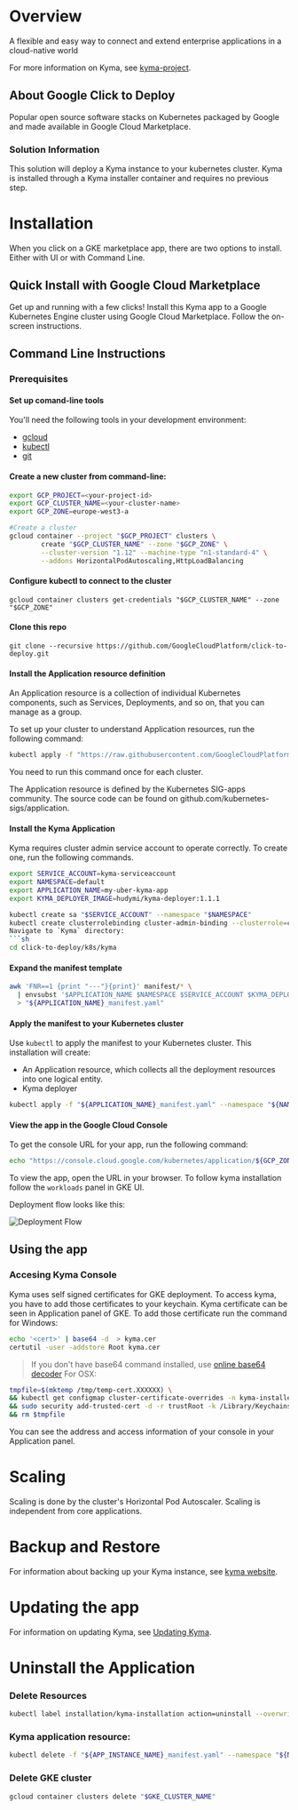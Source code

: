 # Overview
A flexible and easy way to connect and extend enterprise applications in a cloud-native world

For more information on Kyma, see [kyma-project](https://kyma-project.io/).
## About Google Click to Deploy
Popular open source software stacks on Kubernetes packaged by Google and made available in Google Cloud Marketplace.
### Solution Information
This solution will deploy a Kyma instance to your kubernetes cluster. Kyma is installed through a Kyma installer container and requires no previous step.
# Installation
When you click on a GKE marketplace app, there are two options to install. Either with UI or with Command Line.

## Quick Install with Google Cloud Marketplace
Get up and running with a few clicks! Install this Kyma app to a Google Kubernetes Engine cluster using Google Cloud Marketplace. Follow the on-screen instructions.
## Command Line Instructions
### Prerequisites
#### Set up comand-line tools
You'll need the following tools in your development environment:
- [gcloud](https://cloud.google.com/sdk/gcloud/)
- [kubectl](https://kubernetes.io/docs/reference/kubectl/overview/)
- [git](https://git-scm.com/book/en/v2/Getting-Started-Installing-Git)

#### Create a new cluster from command-line:
```sh
export GCP_PROJECT=<your-project-id>
export GCP_CLUSTER_NAME=<your-cluster-name>
export GCP_ZONE=europe-west3-a

#Create a cluster
gcloud container --project "$GCP_PROJECT" clusters \
        create "$GCP_CLUSTER_NAME" --zone "$GCP_ZONE" \
        --cluster-version "1.12" --machine-type "n1-standard-4" \
        --addons HorizontalPodAutoscaling,HttpLoadBalancing

```
#### Configure kubectl to connect to the cluster
```
gcloud container clusters get-credentials "$GCP_CLUSTER_NAME" --zone "$GCP_ZONE"
```
#### Clone this repo
```
git clone --recursive https://github.com/GoogleCloudPlatform/click-to-deploy.git
```
#### Install the Application resource definition
An Application resource is a collection of individual Kubernetes components, such as Services, Deployments, and so on, that you can manage as a group.

To set up your cluster to understand Application resources, run the following command:
```sh
kubectl apply -f "https://raw.githubusercontent.com/GoogleCloudPlatform/marketplace-k8s-app-tools/master/crd/app-crd.yaml"
```
You need to run this command once for each cluster.

The Application resource is defined by the Kubernetes SIG-apps community. The source code can be found on github.com/kubernetes-sigs/application.

#### Install the Kyma Application
Kyma requires cluster admin service account to operate correctly. To create one, run the following commands.
```sh
export SERVICE_ACCOUNT=kyma-serviceaccount
export NAMESPACE=default
export APPLICATION_NAME=my-uber-kyma-app
export KYMA_DEPLOYER_IMAGE=hudymi/kyma-deployer:1.1.1

kubectl create sa "$SERVICE_ACCOUNT" --namespace "$NAMESPACE"
kubectl create clusterrolebinding cluster-admin-binding --clusterrole=cluster-admin --serviceaccount="$NAMESPACE:$SERVICE_ACCOUNT"
Navigate to `Kyma` directory:
```sh
cd click-to-deploy/k8s/kyma
```

#### Expand the manifest template
```sh
awk 'FNR==1 {print "---"}{print}' manifest/* \
  | envsubst '$APPLICATION_NAME $NAMESPACE $SERVICE_ACCOUNT $KYMA_DEPLOYER_IMAGE' \
  > "${APPLICATION_NAME}_manifest.yaml"
```

#### Apply the manifest to your Kubernetes cluster
Use `kubectl` to apply the manifest to your Kubernetes cluster. This installation will create:
- An Application resource, which collects all the deployment resources into one logical entity.
- Kyma deployer

```sh
kubectl apply -f "${APPLICATION_NAME}_manifest.yaml" --namespace "${NAMESPACE}"
```
#### View the app in the Google Cloud Console
To get the console URL for your app, run the following command:
```sh
echo "https://console.cloud.google.com/kubernetes/application/${GCP_ZONE}/${GCP_CLUSTER_NAME}/${NAMESPACE}/${APPLICATION_NAME}?project=${GCP_PROJECT}"
```
To view the app, open the URL in your browser. To follow kyma installation follow the `workloads` panel in GKE UI.

Deployment flow looks like this:

![Deployment Flow](./resources/deployment.png)

## Using the app
### Accesing Kyma Console
Kyma uses self signed certificates for GKE deployment. To access kyma, you have to add those certificates to your keychain. Kyma certificate can be seen in Application panel of GKE. To add those certificate run the command for Windows:
```sh
echo '<cert>' | base64 -d  > kyma.cer
certutil -user -addstore Root kyma.cer
```
> If you don't have base64 command installed, use [online base64 decoder](https://www.base64decode.org/)
For OSX:
```sh
tmpfile=$(mktemp /tmp/temp-cert.XXXXXX) \
&& kubectl get configmap cluster-certificate-overrides -n kyma-installer -o jsonpath='{.data.global\.tlsCrt}' | base64 --decode > $tmpfile \
&& sudo security add-trusted-cert -d -r trustRoot -k /Library/Keychains/System.keychain $tmpfile \
&& rm $tmpfile
```
You can see the address and access information of your console in your Application panel.

# Scaling
Scaling is done by the cluster's Horizontal Pod Autoscaler. Scaling is independent from core applications.

# Backup and Restore
For information about backing up your Kyma instance, see [kyma website](https://kyma-project.io/docs/).

# Updating the app
For information on updating Kyma, see [Updating Kyma](https://kyma-project.io/docs/root/kyma/#installation-update-kyma).

# Uninstall the Application
### Delete Resources
```sh
kubectl label installation/kyma-installation action=uninstall --overwrite=true
```
### Kyma application resource:
```sh
kubectl delete -f "${APP_INSTANCE_NAME}_manifest.yaml" --namespace "${NAMESPACE}"
```
### Delete GKE cluster
```sh
gcloud container clusters delete "$GKE_CLUSTER_NAME" 
```